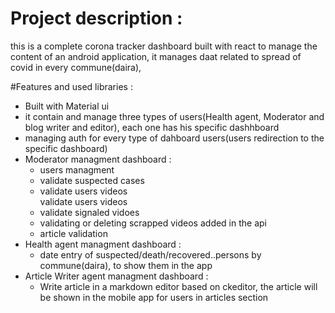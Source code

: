 # Project description : 
this is a complete corona tracker dashboard built with react to manage the content of an android application, it manages daat related to spread of covid in every commune(daira), 


#Features and used libraries : 
  <ul>
    <li>
      Built with Material ui
    </li>
    
<li> it contain and manage three types of users(Health agent, Moderator and blog writer and editor), each one has his specific dashhboard    </li>
    
<li>
managing auth for every type of dahboard users(users redirection to the specific dashboard)  
</li>
    
<li>  Moderator managment dashboard : 
  <ul>
    <li> users managment </li>
    <li> validate suspected cases</li>  
    <li>  validate users videos </li> validate users videos 
    <li>validate signaled vidoes  </li>
    <li> validating or deleting  scrapped videos added in the api   </li>
    <li> article validation</li>
  
  
  </ul>
        
        

</li>
    
<li> Health agent  managment dashboard : 
  <ul>
    <li> date entry of suspected/death/recovered..persons by commune(daira), to show them in the app   </li>
  </ul>
        
       
</li>

<li>  Article Writer agent  managment dashboard : 
  <ul>
    <li> Write article in a markdown editor based on ckeditor, the article will be shown in the mobile app for users in articles section  </li>
  </ul>
        
       
</li>
    
    
    


  

  </ul>
